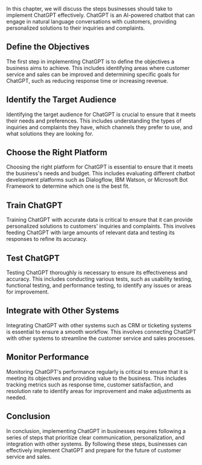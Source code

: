 
In this chapter, we will discuss the steps businesses should take to implement ChatGPT effectively. ChatGPT is an AI-powered chatbot that can engage in natural language conversations with customers, providing personalized solutions to their inquiries and complaints.

Define the Objectives
---------------------

The first step in implementing ChatGPT is to define the objectives a business aims to achieve. This includes identifying areas where customer service and sales can be improved and determining specific goals for ChatGPT, such as reducing response time or increasing revenue.

Identify the Target Audience
----------------------------

Identifying the target audience for ChatGPT is crucial to ensure that it meets their needs and preferences. This includes understanding the types of inquiries and complaints they have, which channels they prefer to use, and what solutions they are looking for.

Choose the Right Platform
-------------------------

Choosing the right platform for ChatGPT is essential to ensure that it meets the business's needs and budget. This includes evaluating different chatbot development platforms such as Dialogflow, IBM Watson, or Microsoft Bot Framework to determine which one is the best fit.

Train ChatGPT
-------------

Training ChatGPT with accurate data is critical to ensure that it can provide personalized solutions to customers' inquiries and complaints. This involves feeding ChatGPT with large amounts of relevant data and testing its responses to refine its accuracy.

Test ChatGPT
------------

Testing ChatGPT thoroughly is necessary to ensure its effectiveness and accuracy. This includes conducting various tests, such as usability testing, functional testing, and performance testing, to identify any issues or areas for improvement.

Integrate with Other Systems
----------------------------

Integrating ChatGPT with other systems such as CRM or ticketing systems is essential to ensure a smooth workflow. This involves connecting ChatGPT with other systems to streamline the customer service and sales processes.

Monitor Performance
-------------------

Monitoring ChatGPT's performance regularly is critical to ensure that it is meeting its objectives and providing value to the business. This includes tracking metrics such as response time, customer satisfaction, and resolution rate to identify areas for improvement and make adjustments as needed.

Conclusion
----------

In conclusion, implementing ChatGPT in businesses requires following a series of steps that prioritize clear communication, personalization, and integration with other systems. By following these steps, businesses can effectively implement ChatGPT and prepare for the future of customer service and sales.

